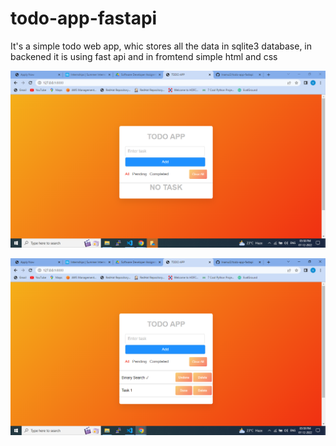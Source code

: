 # todo-app-fastapi

It's a simple todo web app, whic stores all the data in sqlite3 database, in backened it is using fast api and in fromtend simple html and css

![alt text](https://github.com/Inamul2/todo-app-fastapi/blob/main/images/Screenshot%20(14).png?raw=true)


![alt text](https://github.com/Inamul2/todo-app-fastapi/blob/main/images/Screenshot%20(15).png?raw=true)
